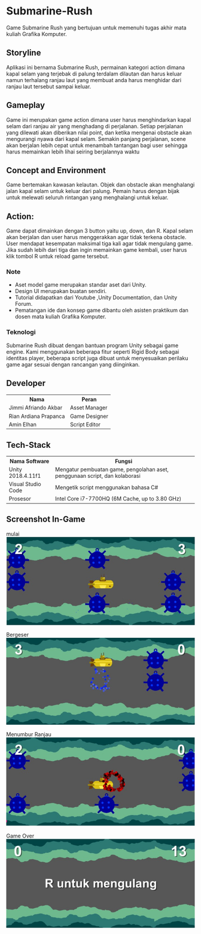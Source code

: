 # Submarine-Rush

Game Submarine Rush yang bertujuan untuk memenuhi tugas akhir mata kuliah Grafika Komputer.

## Storyline
Aplikasi ini bernama Submarine Rush, permainan kategori action dimana kapal selam yang terjebak di palung terdalam dilautan dan harus keluar namun terhalang ranjau laut yang membuat anda harus menghidar dari ranjau laut tersebut sampai keluar.


## Gameplay
Game ini merupakan game action dimana user harus menghindarkan kapal selam dari ranjau air yang menghadang di perjalanan. Setiap perjalanan yang dilewati akan diberikan nilai point, dan ketika mengenai obstacle akan mengurangi nyawa dari kapal selam. Semakin panjang perjalanan, scene akan berjalan lebih cepat untuk menambah tantangan bagi user sehingga harus memainkan lebih lihai seiring berjalannya waktu


## Concept and Environment
Game bertemakan kawasan kelautan. Objek dan obstacle akan menghalangi jalan kapal selam untuk keluar dari palung. Pemain harus dengan bijak untuk melewati seluruh rintangan yang menghalangi untuk keluar.

## Action:
Game dapat dimainkan dengan 3 button yaitu up, down, dan R. Kapal selam akan berjalan dan user harus menggerakkan agar tidak terkena obstacle. User mendapat kesempatan maksimal tiga kali agar tidak mengulang game. Jika sudah lebih dari tiga dan ingin memainkan game kembali, user harus klik tombol R untuk reload game tersebut.

### Note
- Aset model game merupakan standar aset dari Unity.
- Design UI merupakan buatan sendiri.
- Tutorial didapatkan dari Youtube ,Unity Documentation, dan Unity Forum.
- Pematangan ide dan konsep game dibantu oleh asisten praktikum dan dosen mata kuliah Grafika Komputer.

### Teknologi
Submarine Rush dibuat dengan bantuan program Unity sebagai game engine. Kami menggunakan beberapa fitur seperti Rigid Body sebagai identitas player, beberapa script juga dibuat untuk menyesuaikan perilaku game agar sesuai dengan rancangan yang diinginkan. 



## Developer
<table>
  <th>
    Nama
  </th>
  <th>
    Peran
  </th>
  <tr>
    <td>
      Jimmi Afriando Akbar
    </td>
    <td>
      Asset Manager
    </td>
  </tr>
  <tr>
    <td>
      Rian Ardiana Prapanca 
    </td>
    <td>
      Game Designer
    </td>
  </tr>
  <tr>
    <td>
       Amin Elhan
    </td>
    <td>
      Script Editor
    </td>
  </tr>
</table>

## Tech-Stack
<table>
  <th>
    Nama Software
  </th>
  <th>
    Fungsi
  </th>
  <tr>
    <td>
      Unity 2018.4.11f1
    </td>
    <td>
      Mengatur pembuatan game, pengolahan aset, penggunaan script, dan kolaborasi
    </td>
  </tr>
  <tr>
    <td>
      Visual Studio Code
    </td>
    <td>
      Mengetik script menggunakan bahasa C#
    </td>
    </tr>
    <tr>
      <td>
      Prosesor
    </td>
    <td>
    	Intel Core i7-7700HQ (6M Cache, up to 3.80 GHz)
    </td>
</table>

## Screenshot In-Game
mulai
![Screenshot](jalan.jpg)

Bergeser
![Screenshot](bergeser.jpg)


Menumbur Ranjau
![Screenshot](ranjau.jpg)

Game Over
![Screenshot](mengulang.jpg)
